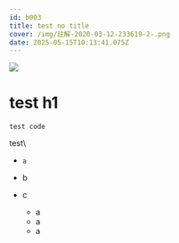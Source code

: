 ```yaml
---
id: b003
title: test no title
cover: /img/註解-2020-03-12-233619-2-.png
date: 2025-05-15T10:13:41.075Z
---
```

![](/img/img_9426.jpg)

# test h1

`test code`

test\

* `a`
* b
* c

  * a
  * a
  * a